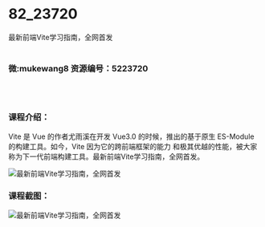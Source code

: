 # 82_23720
最新前端Vite学习指南，全网首发
<br/></br>
<h3>微:mukewang8 资源编号：5223720</h3>
<br/></br>
<h3>课程介绍：</h3>
<p><a title="查看与 Vite 相关的文章" target="_blank">Vite</a> 是 Vue 的作者尤雨溪在开发 Vue3.0 的时候，推出的基于原生 ES-Module 的构建工具。如今，Vite 因为它的跨前端框架的能力 和极其优越的性能，被大家称为下一代前端构建工具。最新前端Vite学习指南，全网首发。</p>
<p><img src="https://www.ko996.com/wp-content/uploads/img/2022/04/1-55-300x134.png" alt="最新前端Vite学习指南，全网首发"></p>
<div class="info-desc">
<h3>课程截图：</h3>
<p><img src="https://www.ko996.com/wp-content/uploads/img/2022/04/2-40.png" alt="最新前端Vite学习指南，全网首发"></p>


			
</div>
